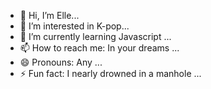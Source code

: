 - 👋 Hi, I’m Elle...
- 👀 I’m interested in K-pop...
- 🌱 I’m currently learning Javascript ...
- 📫 How to reach me: In your dreams ...
- 😄 Pronouns: Any ...
- ⚡ Fun fact: I nearly drowned in a manhole ...
